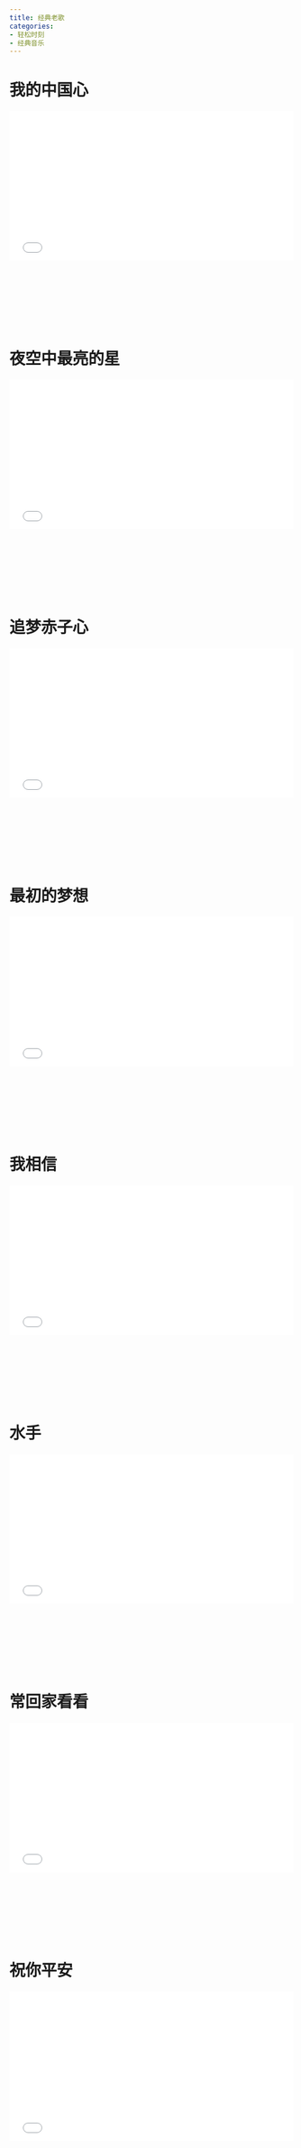 ```yaml
---
title: 经典老歌
categories: 
- 轻松时刻
- 经典音乐
---
```


# 我的中国心

<div style="position: relative; width: 100%; height: 0; padding-bottom: 75%;">
<iframe src="//player.bilibili.com/player.html?aid=20964737&bvid=BV1gW411W7hh&cid=34368416&page=1&high_quality=1&danmaku=0" scrolling="no" border="0" frameborder="no" framespacing="0" allowfullscreen="true" style="position: absolute; width: 100%; height: 70%; Left: 0; top: 0;"></iframe></div>

# 夜空中最亮的星

<div style="position: relative; width: 100%; height: 0; padding-bottom: 75%;">
<iframe src="//player.bilibili.com/player.html?aid=78893005&bvid=BV13J41117gd&cid=134992636&page=1&high_quality=1&danmaku=0" scrolling="no" border="0" frameborder="no" framespacing="0" allowfullscreen="true" style="position: absolute; width: 100%; height: 70%; Left: 0; top: 0;"></iframe></div>

 # 追梦赤子心

<div style="position: relative; width: 100%; height: 0; padding-bottom: 75%;">
<iframe src="//player.bilibili.com/player.html?aid=23789777&bvid=BV1hp411o7U9&cid=39774715&page=1&high_quality=1&danmaku=0" scrolling="no" border="0" frameborder="no" framespacing="0" allowfullscreen="true" style="position: absolute; width: 100%; height: 70%; Left: 0; top: 0;"></iframe></div>

# 最初的梦想

<div style="position: relative; width: 100%; height: 0; padding-bottom: 75%;">
<iframe src="//player.bilibili.com/player.html?aid=755816789&bvid=BV1Q64y1o7pv&cid=271127841&page=1&high_quality=1&danmaku=0" scrolling="no" border="0" frameborder="no" framespacing="0" allowfullscreen="true" style="position: absolute; width: 100%; height: 70%; Left: 0; top: 0;"></iframe></div>

# 我相信

<div style="position: relative; width: 100%; height: 0; padding-bottom: 75%;">
<iframe src="//player.bilibili.com/player.html?aid=335695300&bvid=BV1LR4y1p7He&cid=415576568&page=1&high_quality=1&danmaku=0" scrolling="no" border="0" frameborder="no" framespacing="0" allowfullscreen="true" style="position: absolute; width: 100%; height: 70%; Left: 0; top: 0;"></iframe></div>

# 水手

<div style="position: relative; width: 100%; height: 0; padding-bottom: 75%;">
<iframe src="//player.bilibili.com/player.html?aid=634369186&bvid=BV1vb4y1b7RU&cid=444315689&page=1&high_quality=1&danmaku=0" scrolling="no" border="0" frameborder="no" framespacing="0" allowfullscreen="true" style="position: absolute; width: 100%; height: 70%; Left: 0; top: 0;"></iframe></div>

# 常回家看看

<div style="position: relative; width: 100%; height: 0; padding-bottom: 75%;">
<iframe src="//player.bilibili.com/player.html?aid=14035680&bvid=BV16x411t778&cid=22921091&page=1&high_quality=1&danmaku=0" scrolling="no" border="0" frameborder="no" framespacing="0" allowfullscreen="true" style="position: absolute; width: 100%; height: 70%; Left: 0; top: 0;"></iframe></div>

# 祝你平安

<div style="position: relative; width: 100%; height: 0; padding-bottom: 75%;">
<iframe src="//player.bilibili.com/player.html?aid=10351333&bvid=BV1Lx411m7bg&cid=17098719&page=1&high_quality=1&danmaku=0" scrolling="no" border="0" frameborder="no" framespacing="0" allowfullscreen="true" style="position: absolute; width: 100%; height: 70%; Left: 0; top: 0;"></iframe></div>

# 明天会更好

<div style="position: relative; width: 100%; height: 0; padding-bottom: 75%;">
<iframe src="//player.bilibili.com/player.html?aid=931045602&bvid=BV1AK4y197GR&cid=352599179&page=1&high_quality=1&danmaku=0" scrolling="no" border="0" frameborder="no" framespacing="0" allowfullscreen="true" style="position: absolute; width: 100%; height: 70%; Left: 0; top: 0;"></iframe></div>

# 阳光总在风雨后

<div style="position: relative; width: 100%; height: 0; padding-bottom: 75%;">
<iframe src="//player.bilibili.com/player.html?aid=42529680&bvid=BV1Qb41167QW&cid=74625222&page=1&high_quality=1&danmaku=0" scrolling="no" border="0" frameborder="no" framespacing="0" allowfullscreen="true" style="position: absolute; width: 100%; height: 70%; Left: 0; top: 0;"></iframe></div>

# 祝你一路顺风

<div style="position: relative; width: 100%; height: 0; padding-bottom: 75%;">
<iframe src="//player.bilibili.com/player.html?aid=34557919&bvid=BV17t411d7sj&cid=60540499&page=1&high_quality=1&danmaku=0" scrolling="no" border="0" frameborder="no" framespacing="0" allowfullscreen="true" style="position: absolute; width: 100%; height: 70%; Left: 0; top: 0;"></iframe></div>

# 单身情歌

<div style="position: relative; width: 100%; height: 0; padding-bottom: 75%;">
<iframe src="//player.bilibili.com/player.html?aid=886035610&bvid=BV1zK4y157Ho&cid=280588460&page=1&high_quality=1&danmaku=0" scrolling="no" border="0" frameborder="no" framespacing="0" allowfullscreen="true" style="position: absolute; width: 100%; height: 70%; Left: 0; top: 0;"></iframe></div>

# 挪威的森林

<div style="position: relative; width: 100%; height: 0; padding-bottom: 75%;">
<iframe src="//player.bilibili.com/player.html?aid=89355937&bvid=BV1H7411n7JM&cid=411081181&page=1&high_quality=1&danmaku=0" scrolling="no" border="0" frameborder="no" framespacing="0" allowfullscreen="true" style="position: absolute; width: 100%; height: 70%; Left: 0; top: 0;"></iframe></div>

# 突然的自我

<div style="position: relative; width: 100%; height: 0; padding-bottom: 75%;">
<iframe src="//player.bilibili.com/player.html?aid=88198942&bvid=BV1s741157VX&cid=150679421&page=1&high_quality=1&danmaku=0" scrolling="no" border="0" frameborder="no" framespacing="0" allowfullscreen="true" style="position: absolute; width: 100%; height: 70%; Left: 0; top: 0;"></iframe></div>

# 独角戏

<div style="position: relative; width: 100%; height: 0; padding-bottom: 75%;">
<iframe src="//player.bilibili.com/player.html?aid=18090719&bvid=BV1tW411i72h&cid=29536008&page=1&high_quality=1&danmaku=0" scrolling="no" border="0" frameborder="no" framespacing="0" allowfullscreen="true" style="position: absolute; width: 100%; height: 70%; Left: 0; top: 0;"></iframe></div>

# 胆小鬼

<div style="position: relative; width: 100%; height: 0; padding-bottom: 75%;">
<iframe src="//player.bilibili.com/player.html?aid=891052776&bvid=BV1WP4y1t7tc&cid=425720187&page=1&high_quality=1&danmaku=0" scrolling="no" border="0" frameborder="no" framespacing="0" allowfullscreen="true" style="position: absolute; width: 100%; height: 70%; Left: 0; top: 0;"></iframe></div>